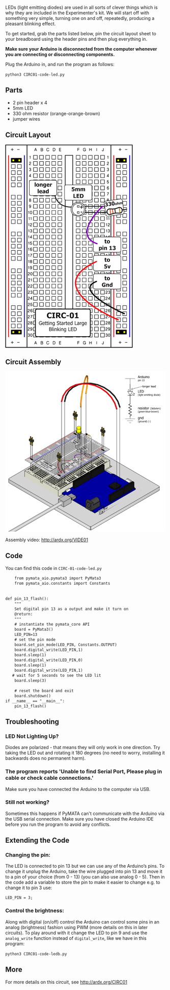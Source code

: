 LEDs (light emitting diodes) are used in all sorts of clever things
which is why they are included in the Experimenter's kit. We will start off
with something very simple, turning one on and off, repeatedly,
producing a pleasant blinking effect. 

To get started, grab the parts listed below, pin the circuit layout sheet to your breadboard using the header pins and then plug everything in. 

**Make sure your Arduino is disconnected from the computer whenever you are connecting or disconnecting components.**

Plug the Arduino in, and run the program as follows:

`python3 CIRC01-code-led.py`


<a id="parts"></a>
## Parts

* 2 pin header x 4
* 5mm LED 
* 330 ohm resistor (orange-orange-brown)
* jumper wires

<a id="circuit"></a>
## Circuit Layout
[<img style="max-width:400px" src="../../images/circ/CIRC01-sheet-small.png" alt="Circuit Layout"/>](../../images/circ/CIRC01-sheet.png)

<a id="assembly"></a>
## Circuit Assembly
![Assembly Diagram](../../images/assembly/CIRC-01-3dexploded.png "Assembly Diagram")

Assembly video: http://ardx.org/VIDE01

<a id="code"></a>
## Code

You can find this code in `CIRC-01-code-led.py`

        from pymata_aio.pymata3 import PyMata3
        from pymata_aio.constants import Constants


    def pin_13_flash():
        """
        Set digital pin 13 as a output and make it turn on
        @return:
        """
        # instantiate the pymata_core API
        board = PyMata3()
        LED_PIN=13
        # set the pin mode
        board.set_pin_mode(LED_PIN, Constants.OUTPUT)
        board.digital_write(LED_PIN,1)
        board.sleep(1)
        board.digital_write(LED_PIN,0)
        board.sleep(1)
        board.digital_write(LED_PIN,1)
       # wait for 5 seconds to see the LED lit
        board.sleep(3)
    
        # reset the board and exit
        board.shutdown()
    if __name__ == "__main__":
        pin_13_flash()

<a id="troubleshooting"></a>
## Troubleshooting

### LED Not Lighting Up?

Diodes are polarized - that means they will only work in one direction. Try taking the LED out and rotating it 180 degrees (no need to worry, installing it backwards does no permanent harm).


###  The program reports 'Unable to find Serial Port, Please plug in cable or check cable connections.'

Make sure you have connected the Arduino to the computer via USB.

### Still not working?
Sometimes this happens if PyMATA can't communicate with the Arduino via the USB serial connection. Make sure you have closed the Arduino IDE before you run the program to avoid any conflicts. 

<a id="extending"></a>
## Extending the Code

### Changing the pin:
The LED is connected to pin 13 but we can use any of the Arduino’s pins. To change it unplug the Arduino, take the wire plugged into pin 13 and move it to a pin of your choice (from 0 - 13) (you can also use analog 0 - 5). Then in the code add a variable to store the pin to make it easier to change e.g. to change it to pin 3 use:

    LED_PIN = 3;

### Control the brightness:
Along with digital (on/off) control the Arduino can control some pins in an analog (brightness) fashion using PWM (more details on this in later circuits). To play around with it change the LED to pin 9 and use the `analog_write` function instead of `digital_write`, like we have in this program:

`python3 CIRC01-code-ledb.py`

<a id="more"></a>
## More

For more details on this circuit, see http://ardx.org/CIRC01

